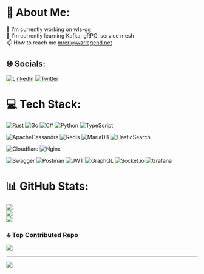 # 💫 About Me:
🔭 I’m currently working on wls-gg<br>🌱 I’m currently learning Kafka, gRPC, service mesh<br>📫 How to reach me mrerl@warlegend.net


## 🌐 Socials:
[![LinkedIn](https://img.shields.io/badge/LinkedIn-%230077B5.svg?logo=linkedin&logoColor=white)](https://linkedin.com/in/remi-langdorph) [![Twitter](https://img.shields.io/badge/Twitter-%231DA1F2.svg?logo=Twitter&logoColor=white)](https://twitter.com/merlleu) 

# 💻 Tech Stack:

![Rust](https://img.shields.io/badge/rust-%23000000.svg?style=for-the-badge&logo=rust&logoColor=white) 
![Go](https://img.shields.io/badge/go-%2300ADD8.svg?style=for-the-badge&logo=go&logoColor=white) 
![C#](https://img.shields.io/badge/c%23-%23239120.svg?style=for-the-badge&logo=c-sharp&logoColor=white) 
![Python](https://img.shields.io/badge/python-3670A0?style=for-the-badge&logo=python&logoColor=ffdd54) 
![TypeScript](https://img.shields.io/badge/typescript-%23007ACC.svg?style=for-the-badge&logo=typescript&logoColor=white) 

![ApacheCassandra](https://img.shields.io/badge/cassandra-%231287B1.svg?style=for-the-badge&logo=apache-cassandra&logoColor=white) 
![Redis](https://img.shields.io/badge/redis-%23DD0031.svg?style=for-the-badge&logo=redis&logoColor=white) 
![MariaDB](https://img.shields.io/badge/MariaDB-003545?style=for-the-badge&logo=mariadb&logoColor=white) 
![ElasticSearch](https://img.shields.io/badge/Elastic_Search-005571?style=for-the-badge&logo=elasticsearch&logoColor=white)

![Cloudflare](https://img.shields.io/badge/Cloudflare-F38020?style=for-the-badge&logo=Cloudflare&logoColor=white) 
![Nginx](https://img.shields.io/badge/nginx-%23009639.svg?style=for-the-badge&logo=nginx&logoColor=white) 

![Swagger](https://img.shields.io/badge/-Swagger-%23Clojure?style=for-the-badge&logo=swagger&logoColor=white) 
![Postman](https://img.shields.io/badge/Postman-FF6C37?style=for-the-badge&logo=postman&logoColor=white) 
![JWT](https://img.shields.io/badge/JWT-black?style=for-the-badge&logo=JSON%20web%20tokens) 
![GraphQL](https://img.shields.io/badge/-GraphQL-E10098?style=for-the-badge&logo=graphql&logoColor=white) 
![Socket.io](https://img.shields.io/badge/Socket.io-black?style=for-the-badge&logo=socket.io&badgeColor=010101)
![Grafana](https://img.shields.io/badge/grafana-%23F46800.svg?style=for-the-badge&logo=grafana&logoColor=white)

# 📊 GitHub Stats:
![](https://github-readme-stats.vercel.app/api?username=merlleu&theme=dark&hide_border=true&include_all_commits=true&count_private=true)<br/>
![](https://github-readme-streak-stats.herokuapp.com/?user=merlleu&theme=dark&hide_border=true)<br/>
![](https://github-readme-stats.vercel.app/api/top-langs/?username=merlleu&theme=dark&hide_border=true&include_all_commits=true&count_private=true&layout=compact)

### 🔝 Top Contributed Repo
![](https://github-contributor-stats.vercel.app/api?username=merlleu&limit=5&theme=dark&combine_all_yearly_contributions=true)

---
[![](https://visitcount.itsvg.in/api?id=merlleu&icon=0&color=0)](https://visitcount.itsvg.in)

<!-- Proudly created with GPRM ( https://gprm.itsvg.in ) -->
